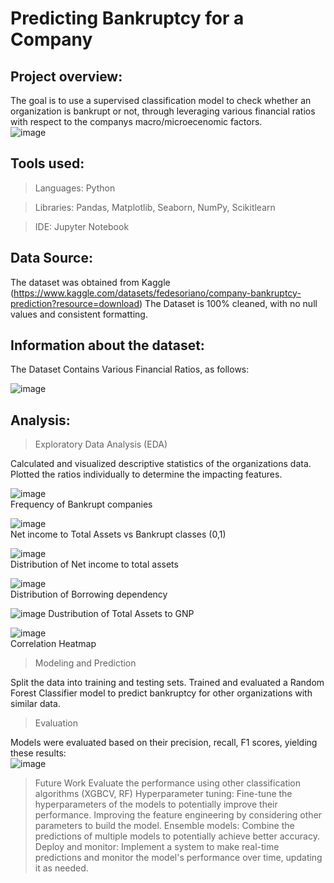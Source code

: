 # Predicting Bankruptcy for a Company

## Project overview:

The goal is to use a supervised classification model to check whether an organization is bankrupt or not, through leveraging various financial ratios with respect to the companys macro/microecenomic factors.  
![image](https://github.com/user-attachments/assets/391fd427-185e-48f5-9677-2a2aec072878)


## Tools used: 

>Languages: Python

>Libraries: Pandas, Matplotlib, Seaborn, NumPy, Scikitlearn

>IDE: Jupyter Notebook

## Data Source: 

The dataset was obtained from Kaggle (https://www.kaggle.com/datasets/fedesoriano/company-bankruptcy-prediction?resource=download)
The Dataset is 100% cleaned, with no null values and consistent formatting.

## Information about the dataset:

The Dataset Contains Various Financial Ratios, as follows:  

![image](https://github.com/user-attachments/assets/23d6ec36-aefd-4401-8718-926ce03c5e5d)

 
## Analysis:

>Exploratory Data Analysis (EDA)

Calculated and visualized descriptive statistics of the organizations data.
Plotted the ratios individually to determine the impacting features.  

![image](https://github.com/user-attachments/assets/a33347bb-cf76-4212-889c-5197cb1076e4)   
Frequency of Bankrupt companies  
  
![image](https://github.com/user-attachments/assets/7fa9678d-3668-485c-bad3-33e40ad03028)  
Net income to Total Assets vs Bankrupt classes (0,1)  
  
![image](https://github.com/user-attachments/assets/fc47a200-95f0-48f0-ac8b-f6ce10cca9ec)  
Distribution of Net income to total assets  

![image](https://github.com/user-attachments/assets/c39bc5bb-7155-4432-821d-18373a28a910)  
Distribution of Borrowing dependency  

![image](https://github.com/user-attachments/assets/0f8db311-924a-40b6-b44d-418f04d2600d)
Dustribution of Total Assets to GNP

![image](https://github.com/user-attachments/assets/506b76e9-56b4-44a2-9596-8c04c8bcd4ea)  
Correlation Heatmap


>Modeling and Prediction

Split the data into training and testing sets.
Trained and evaluated a Random Forest Classifier model to predict bankruptcy for other organizations with similar data.

>Evaluation

Models were evaluated based on their precision, recall, F1 scores, yielding these results:  
![image](https://github.com/user-attachments/assets/4cb38994-a298-4852-a1d7-2d6dc692c807)


>Future Work
Evaluate the performance using other classification algorithms (XGBCV, RF)
Hyperparameter tuning: Fine-tune the hyperparameters of the models to potentially improve their performance.
Improving the feature engineering by considering other parameters to build the model.
Ensemble models: Combine the predictions of multiple models to potentially achieve better accuracy.
Deploy and monitor: Implement a system to make real-time predictions and monitor the model's performance over time, updating it as needed.
